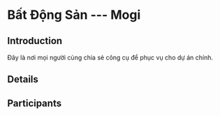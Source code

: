Bất Động Sản --- Mogi
============================================

Introduction
----------

Đây là nơi mọi người cùng chia sẻ công cụ để phục vụ cho dự án chính.

Details
----------

Participants
----------

